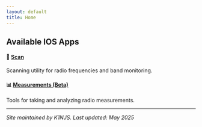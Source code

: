 ```yaml
---
layout: default
title: Home
---
```



## Available IOS Apps

#### 📡 [Scan](./Scan/)
Scanning utility for radio frequencies and band monitoring.

#### 📊 [Measurements (Beta)](./Measurements/)
Tools for taking and analyzing radio measurements.

---

*Site maintained by K1NJS. Last updated: May 2025*